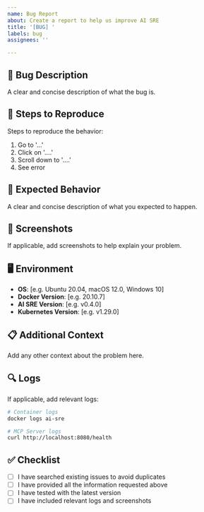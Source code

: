 ```yaml
---
name: Bug Report
about: Create a report to help us improve AI SRE
title: '[BUG] '
labels: bug
assignees: ''

---
```


## 🐛 Bug Description
A clear and concise description of what the bug is.

## 🔄 Steps to Reproduce
Steps to reproduce the behavior:
1. Go to '...'
2. Click on '....'
3. Scroll down to '....'
4. See error

## 🎯 Expected Behavior
A clear and concise description of what you expected to happen.

## 📸 Screenshots
If applicable, add screenshots to help explain your problem.

## 🖥️ Environment
- **OS**: [e.g. Ubuntu 20.04, macOS 12.0, Windows 10]
- **Docker Version**: [e.g. 20.10.7]
- **AI SRE Version**: [e.g. v0.4.0]
- **Kubernetes Version**: [e.g. v1.29.0]

## 📋 Additional Context
Add any other context about the problem here.

## 🔍 Logs
If applicable, add relevant logs:

```bash
# Container logs
docker logs ai-sre

# MCP Server logs
curl http://localhost:8080/health
```

## ✅ Checklist
- [ ] I have searched existing issues to avoid duplicates
- [ ] I have provided all the information requested above
- [ ] I have tested with the latest version
- [ ] I have included relevant logs and screenshots
